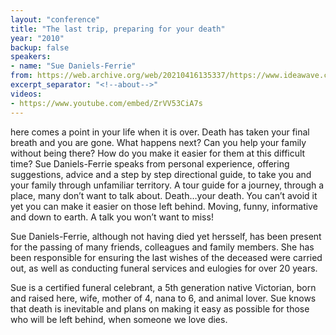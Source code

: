 ```yaml
---
layout: "conference"
title: "The last trip, preparing for your death"
year: "2010"
backup: false
speakers:
- name: "Sue Daniels-Ferrie"
from: https://web.archive.org/web/20210416135337/https://www.ideawave.ca/the-conference/the-last-trip-preparing-for-your-death
excerpt_separator: "<!--about-->"
videos:
- https://www.youtube.com/embed/ZrVV53CiA7s
---
```


here comes a point in your life when it is over. Death has taken your final
breath and you are gone. What happens next? Can you help your family without
being there? How do you make it easier for them at this difficult time? Sue
Daniels-Ferrie speaks from personal experience, offering suggestions, advice
and a step by step directional guide, to take you and your family through
unfamiliar territory. A tour guide for a journey, through a place, many don’t
want to talk about. Death&#8230;your death. You can’t avoid it yet you can make it
easier on those left behind. Moving, funny, informative and down to earth. A
talk you won’t want to miss!

<!--about-->

Sue Daniels-Ferrie, although not having died yet hersself, has been
present for the passing of many friends, colleagues and family members. She
has been responsible for ensuring the last wishes of the deceased were carried
out, as well as conducting funeral services and eulogies for over 20 years.

Sue is a certified funeral celebrant, a 5th generation native Victorian, born
and raised here, wife, mother of 4, nana to 6, and animal lover. Sue knows
that death is inevitable and plans on making it easy as possible for those who
will be left behind, when someone we love dies.
